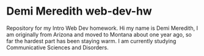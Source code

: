 # Demi Meredith web-dev-hw
Repository for my Intro Web Dev homework.
Hi my name is Demi Meredith, I am originally from Arizona and moved to Montana about one year ago, so far the hardest part has been staying warm. I am currently studying Communicative Sciences and Disorders.
